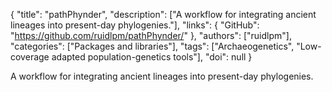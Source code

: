 {
  "title": "pathPhynder",
  "description": ["A workflow for integrating ancient lineages into present-day phylogenies."],
  "links": {
    "GitHub": "https://github.com/ruidlpm/pathPhynder/"
  },
  "authors": ["ruidlpm"],
  "categories": ["Packages and libraries"],
  "tags": ["Archaeogenetics", "Low-coverage adapted population-genetics tools"],
  "doi": null
}

<!-- Generated by csv2md.R – do not edit by hand -->

A workflow for integrating ancient lineages into present-day phylogenies.